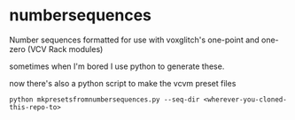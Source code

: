 # numbersequences
Number sequences formatted for use with voxglitch's one-point and one-zero (VCV Rack modules)


sometimes when I'm bored I use python to generate these.

now there's also a python script to make the vcvm preset files

    python mkpresetsfromnumbersequences.py --seq-dir <wherever-you-cloned-this-repo-to>
